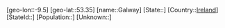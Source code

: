 ﻿---
location: [53.35,-9.5]
type: City
tags:
- geo/City


SpocWebEntityId: 30349
isDeleted: false
confidential: public

---
[geo-lon::-9.5]
[geo-lat::53.35]
[name::Galway]
[State::]
[Country::[Ireland](geo/Continent/Europe/Ireland.md)]
[StateId::]
[Population::]
[Unknown::]

